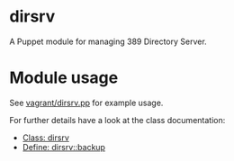 # dirsrv

A Puppet module for managing 389 Directory Server.

# Module usage

See [vagrant/dirsrv.pp](vagrant/dirsrv.pp) for example usage.

For further details have a look at the class documentation:

* [Class: dirsrv](manifests/init.pp)
* [Define: dirsrv::backup](manifests/backup.pp)
